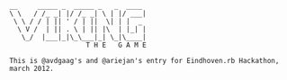     __     _____ _  _____ _   _  ____ 
    \ \   / /_ _| |/ /_ _| \ | |/ ___|
     \ \ / / | || ' / | ||  \| | |  _ 
      \ V /  | || . \ | || |\  | |_| |
       \_/  |___|_|\_\___|_| \_|\____|
                       T H E   G A M E
    
    This is @avdgaag's and @ariejan's entry for Eindhoven.rb Hackathon,
    march 2012.
    
